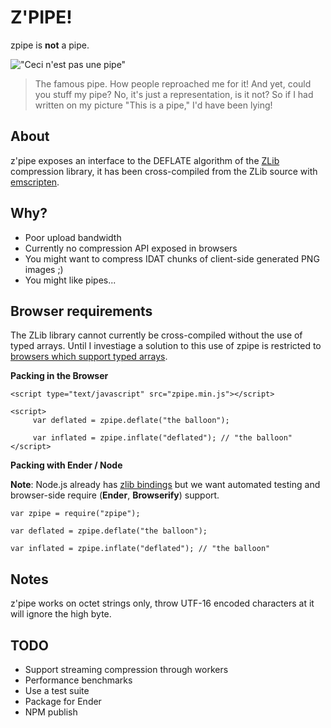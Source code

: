 # Z'PIPE!

zpipe is **not** a pipe.

!["Ceci n'est pas une pipe"](http://upload.wikimedia.org/wikipedia/en/thumb/b/b9/MagrittePipe.jpg/300px-MagrittePipe.jpg "Ceci n'est pas une pipe")

>The famous pipe. How people reproached me for it! And yet, could you stuff my pipe? No, it's just a representation, is it not? So if I had written on my picture "This is a pipe," I'd have been lying!

## About

z'pipe exposes an interface to the DEFLATE algorithm of the [ZLib](http://zlib.net/) compression library, it has been cross-compiled from the ZLib source with [emscripten](https://github.com/kripken/emscripten).

## Why?

* Poor upload bandwidth
* Currently no compression API exposed in browsers
* You might want to compress IDAT chunks of client-side generated PNG images ;)
* You might like pipes...

## Browser requirements

The ZLib library cannot currently be cross-compiled without the use of typed arrays. Until I investiage a solution to this use of zpipe is restricted to [browsers which support typed arrays](http://caniuse.com/typedarrays).

**Packing in the Browser**

    <script type="text/javascript" src="zpipe.min.js"></script>

    <script>
         var deflated = zpipe.deflate("the balloon");

         var inflated = zpipe.inflate("deflated"); // "the balloon"
    </script>

**Packing with Ender / Node**

**Note**: Node.js already has [zlib bindings](http://nodejs.org/docs/v0.6.0/api/zlib.html) but we want automated testing and browser-side require (**Ender**, **Browserify**) support.

    var zpipe = require("zpipe");
    
    var deflated = zpipe.deflate("the balloon");

    var inflated = zpipe.inflate("deflated"); // "the balloon"

## Notes

z'pipe works on octet strings only, throw UTF-16 encoded characters at it will ignore the high byte.

## TODO

* Support streaming compression through workers
* Performance benchmarks
* Use a test suite
* Package for Ender
* NPM publish
